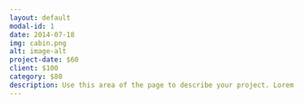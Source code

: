 ```yaml
---
layout: default
modal-id: 1
date: 2014-07-18
img: cabin.png
alt: image-alt
project-date: $60
client: $100
category: $80
description: Use this area of the page to describe your project. Lorem ipsum dolor sit amet, consectetur adipisicing elit. Mollitia neque assumenda ipsam nihil, molestias magnam, recusandae quos quis inventore quisquam velit asperiores, vitae? Reprehenderit soluta, eos quod consequuntur itaque. Nam.
---
```

